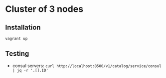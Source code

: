# Cluster of 3 nodes

## Installation

`vagrant up`

## Testing

- consul servers: `curl http://localhost:8500/v1/catalog/service/consul | jq -r '.[].ID'`

